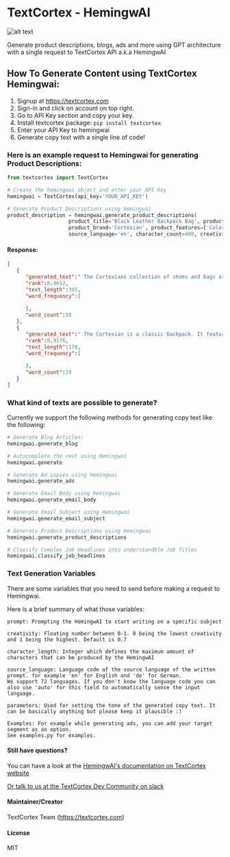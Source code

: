 # TextCortex - HemingwAI
![alt text](https://github.com/textcortex/hemingwai/raw/main/textcortex_logo.png?raw=true "TextCortex AI API Hemingway Logo")

Generate product descriptions, blogs, ads and more using GPT architecture with a single request to TextCortex API a.k.a 
HemingwAI

## How To Generate Content using TextCortex Hemingwai:
1. Signup at https://textcortex.com
2. Sign-in and click on account on top right.
3. Go to API Key section and copy your key.
4. Install textcortex package:
   `pip install textcortex`
5. Enter your API Key to hemingwai
6. Generate copy text with a single line of code!

### Here is an example request to Hemingwai for generating Product Descriptions:

```python
from textcortex import TextCortex

# Create the hemingwai object and enter your API Key
hemingwai = TextCortex(api_key='YOUR_API_KEY')

# Generate Product Descriptions using Hemingwai
product_description = hemingwai.generate_product_descriptions(
                    product_title='Black Leather Backpack Bag', product_category=['Shoes & Bags', 'Women'],
                    product_brand='Cortexian', product_features=['Color: Black', 'Material: Faux Leather'],
                    source_language='en', character_count=400, creativity=0.7, n_gen=2)
```

#### Response:
```json
[
   {
      "generated_text":" The Cortexians collection of shoes and bags are designed with a focus on comfort, style, quality and function. These products are made for the modern woman who wants to look stylish yet still feel comfortable in their footwear. With fashionable colors and designs that will make any outfit pop, Cortexian is sure to be your favorite shoe brand!",
      "rank":0.9652,
      "text_length":345,
      "word_frequency":[
         
      ],
      "word_count":58
   },
   {
      "generated_text":" The Cortexian is a classic backpack. It features the same style that has been popular for years with its unique design and functionality. This item comes in black color.",
      "rank":0.9176,
      "text_length":170,
      "word_frequency":[
         
      ],
      "word_count":29
   }
]
```

### What kind of texts are possible to generate?

Currently we support the following methods for generating copy text like the following:
```python
# Generate Blog Articles:
hemingwai.generate_blog

# Autocomplete the rest using Hemingwai
hemingwai.generate

# Generate Ad copies using Hemingwai
hemingwai.generate_ads

# Generate Email Body using Hemingwai
hemingwai.generate_email_body

# Generate Email Subject using Hemingwai
hemingwai.generate_email_subject

# Generate Product Descriptions using Hemingwai
hemingwai.generate_product_descriptions

# Classify Complex Job Headlines into understandble Job Titles
hemingwai.classify_job_headlines
```

### Text Generation Variables
There are some variables that you need to send before making a request to Hemingwai.

Here is a brief summary of what those variables:
```
prompt: Prompting the HemingwAI to start writing on a specific subject

creativity: Floating number between 0-1. 0 being the lowest creativity and 1 being the highest. Default is 0.7

character_length: Integer which defines the maximum amount of characters that can be produced by the HemingwAI

source_language: Language code of the source language of the written prompt. for example 'en' for English and 'de' for German.
We support 72 languages. If you don't know the language code you can also use 'auto' for this field to automatically sense the input language.

parameters: Used for setting the tone of the generated copy text. It can be basically anything but please keep it plausible :)

Examples: For example while generating ads, you can add your target segment as an option.
See examples.py for examples.
```

#### Still have questions?
You can have a look at the [HemingwAI's documentation on TextCortex website](https://textcortex.com/documentation/api)

[Or talk to us at the TextCortex Dev Community on slack](https://join.slack.com/t/textcortexaicommunity/shared_invite/zt-rmaw7j10-Lz9vf86aF5I_fYZAS7JafQ)

#### Maintainer/Creator
TextCortex Team (https://textcortex.com)

#### License
MIT
